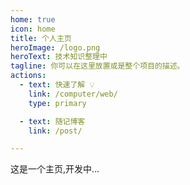 ```yaml
---
home: true
icon: home
title: 个人主页
heroImage: /logo.png
heroText: 技术知识整理中
tagline: 你可以在这里放置或是整个项目的描述。
actions:
  - text: 快速了解 💡
    link: /computer/web/
    type: primary

  - text: 随记博客
    link: /post/

---
```


这是一个主页,开发中...


